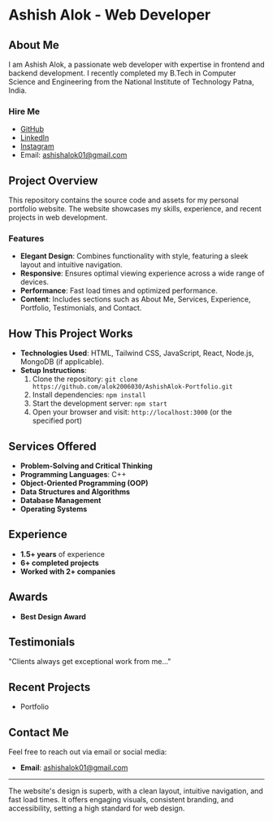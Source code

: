 # Ashish Alok - Web Developer

## About Me
I am Ashish Alok, a passionate web developer with expertise in frontend and backend development. I recently completed my B.Tech in Computer Science and Engineering from the National Institute of Technology Patna, India.

### Hire Me
- [GitHub](https://github.com/alok2006030)
- [LinkedIn](https://www.linkedin.com/in/the-ashishalok/)
- [Instagram](https://www.instagram.com/ashishalok01/)
- Email: ashishalok01@gmail.com

## Project Overview
This repository contains the source code and assets for my personal portfolio website. The website showcases my skills, experience, and recent projects in web development.

### Features
- **Elegant Design**: Combines functionality with style, featuring a sleek layout and intuitive navigation.
- **Responsive**: Ensures optimal viewing experience across a wide range of devices.
- **Performance**: Fast load times and optimized performance.
- **Content**: Includes sections such as About Me, Services, Experience, Portfolio, Testimonials, and Contact.

## How This Project Works
- **Technologies Used**: HTML, Tailwind CSS, JavaScript, React, Node.js, MongoDB (if applicable).
- **Setup Instructions**:
  1. Clone the repository: `git clone https://github.com/alok2006030/AshishAlok-Portfolio.git`
  2. Install dependencies: `npm install`
  3. Start the development server: `npm start`
  4. Open your browser and visit: `http://localhost:3000` (or the specified port)

## Services Offered
- **Problem-Solving and Critical Thinking**
- **Programming Languages**: C++
- **Object-Oriented Programming (OOP)**
- **Data Structures and Algorithms**
- **Database Management**
- **Operating Systems**

## Experience
- **1.5+ years** of experience
- **6+ completed projects**
- **Worked with 2+ companies**

## Awards
- **Best Design Award**

## Testimonials
"Clients always get exceptional work from me..."

## Recent Projects
- Portfolio

## Contact Me
Feel free to reach out via email or social media:
- **Email**: ashishalok01@gmail.com

---

The website's design is superb, with a clean layout, intuitive navigation, and fast load times. It offers engaging visuals, consistent branding, and accessibility, setting a high standard for web design.
